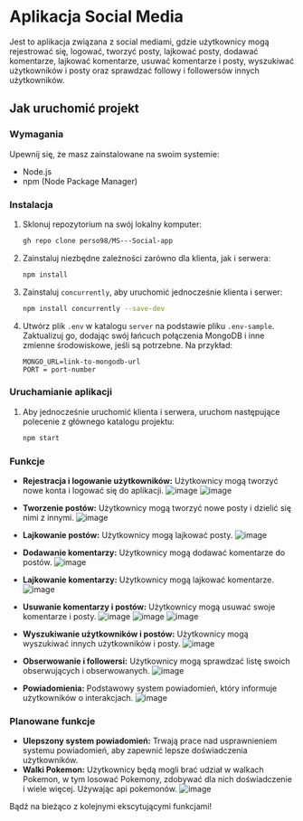 # Aplikacja Social Media

Jest to aplikacja związana z social mediami, gdzie użytkownicy mogą rejestrować się, logować, tworzyć posty, lajkować posty, dodawać komentarze, lajkować komentarze, usuwać komentarze i posty, wyszukiwać użytkowników i posty oraz sprawdzać followy i followersów innych użytkowników.

## Jak uruchomić projekt

### Wymagania

Upewnij się, że masz zainstalowane na swoim systemie:
- Node.js
- npm (Node Package Manager)

### Instalacja

1. Sklonuj repozytorium na swój lokalny komputer:
   ```bash
   gh repo clone perso98/MS---Social-app
   ```

2. Zainstaluj niezbędne zależności zarówno dla klienta, jak i serwera:
   ```bash
   npm install
   ```

3. Zainstaluj `concurrently`, aby uruchomić jednocześnie klienta i serwer:
   ```bash
   npm install concurrently --save-dev
   ```

4. Utwórz plik `.env` w katalogu `server` na podstawie pliku `.env-sample`. Zaktualizuj go, dodając swój łańcuch połączenia MongoDB i inne zmienne środowiskowe, jeśli są potrzebne. Na przykład:
   ```
   MONGO_URL=link-to-mongodb-url
   PORT = port-number
   ```

### Uruchamianie aplikacji

1. Aby jednocześnie uruchomić klienta i serwera, uruchom następujące polecenie z głównego katalogu projektu:
   ```bash
   npm start
   ```

### Funkcje

- **Rejestracja i logowanie użytkowników:** Użytkownicy mogą tworzyć nowe konta i logować się do aplikacji.
  ![image](https://github.com/perso98/MS---Social-app/assets/72854881/434f6762-a7e4-446c-91c7-1742c0379d0b)
  ![image](https://github.com/perso98/MS---Social-app/assets/72854881/f5bfedf1-69c2-4adb-8b58-0ef549864fd8)

- **Tworzenie postów:** Użytkownicy mogą tworzyć nowe posty i dzielić się nimi z innymi.
  ![image](https://github.com/perso98/MS---Social-app/assets/72854881/d0e63fdb-2a71-47f1-91c8-693896feb7cd)

- **Lajkowanie postów:** Użytkownicy mogą lajkować posty.
  ![image](https://github.com/perso98/MS---Social-app/assets/72854881/253fbedd-b151-4b0f-9c8f-9010f7297e4f)

  
- **Dodawanie komentarzy:** Użytkownicy mogą dodawać komentarze do postów.
  ![image](https://github.com/perso98/MS---Social-app/assets/72854881/a69fdec4-bd01-4dc7-8c1c-ef15b71d8ad8)

- **Lajkowanie komentarzy:** Użytkownicy mogą lajkować komentarze.
  ![image](https://github.com/perso98/MS---Social-app/assets/72854881/6fc5510f-c9b0-4736-b576-a31931b18647)

- **Usuwanie komentarzy i postów:** Użytkownicy mogą usuwać swoje komentarze i posty.
![image](https://github.com/perso98/MS---Social-app/assets/72854881/6c5c98d4-f894-4b57-ac32-20478979839b)
![image](https://github.com/perso98/MS---Social-app/assets/72854881/c50e5e99-6c62-45bc-8e99-e213ee164d13)
![image](https://github.com/perso98/MS---Social-app/assets/72854881/9dd5503e-80ab-4bbe-8d16-105f0573526c)

- **Wyszukiwanie użytkowników i postów:** Użytkownicy mogą wyszukiwać innych użytkowników i posty.
  ![image](https://github.com/perso98/MS---Social-app/assets/72854881/9750abbc-8c62-4e13-bf02-42d9d4f679b1)

- **Obserwowanie i followersi:** Użytkownicy mogą sprawdzać listę swoich obserwujących i obserwowanych.
  ![image](https://github.com/perso98/MS---Social-app/assets/72854881/73a5e0e8-bae6-4bb5-8ab1-9fc5c205ec1d)

  
- **Powiadomienia:** Podstawowy system powiadomień, który informuje użytkowników o interakcjach.
 ![image](https://github.com/perso98/MS---Social-app/assets/72854881/e05eb27e-2fce-4c01-895d-59cb11342247)


### Planowane funkcje

- **Ulepszony system powiadomień:** Trwają prace nad usprawnieniem systemu powiadomień, aby zapewnić lepsze doświadczenia użytkowników.
- **Walki Pokemon:** Użytkownicy będą mogli brać udział w walkach Pokemon, w tym losować Pokemony, zdobywać dla nich doświadczenie i wiele więcej.
  Używając api pokemonów.
  ![image](https://github.com/perso98/MS---Social-app/assets/72854881/d23cf5fc-2076-4a08-8a20-342c12e0337b)


Bądź na bieżąco z kolejnymi ekscytującymi funkcjami!
